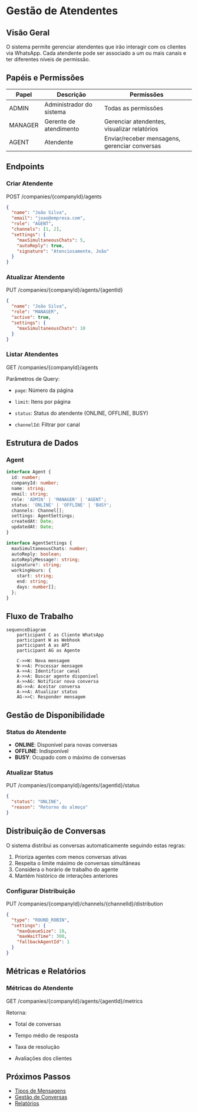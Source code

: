 # Gestão de Atendentes

## Visão Geral

O sistema permite gerenciar atendentes que irão interagir com os clientes via WhatsApp. Cada atendente pode ser associado a um ou mais canais e ter diferentes níveis de permissão.

## Papéis e Permissões

| Papel | Descrição | Permissões |
|-------|-----------|------------|
| ADMIN | Administrador do sistema | Todas as permissões |
| MANAGER | Gerente de atendimento | Gerenciar atendentes, visualizar relatórios |
| AGENT | Atendente | Enviar/receber mensagens, gerenciar conversas |

## Endpoints

### Criar Atendente

<div class="endpoint-container">
  <div class="endpoint-header">
    <span class="method-badge method-post">POST</span>
    <span class="api-url">/companies/{companyId}/agents</span>
  </div>
  <div class="endpoint-body">
    
```json
{
  "name": "João Silva",
  "email": "joao@empresa.com",
  "role": "AGENT",
  "channels": [1, 2],
  "settings": {
    "maxSimultaneousChats": 5,
    "autoReply": true,
    "signature": "Atenciosamente, João"
  }
}
```

  </div>
</div>

### Atualizar Atendente

<div class="endpoint-container">
  <div class="endpoint-header">
    <span class="method-badge method-put">PUT</span>
    <span class="api-url">/companies/{companyId}/agents/{agentId}</span>
  </div>
  <div class="endpoint-body">
    
```json
{
  "name": "João Silva",
  "role": "MANAGER",
  "active": true,
  "settings": {
    "maxSimultaneousChats": 10
  }
}
```

  </div>
</div>

### Listar Atendentes

<div class="endpoint-container">
  <div class="endpoint-header">
    <span class="method-badge method-get">GET</span>
    <span class="api-url">/companies/{companyId}/agents</span>
  </div>
  <div class="endpoint-body">
    
Parâmetros de Query:
- `page`: Número da página
- `limit`: Itens por página
- `status`: Status do atendente (ONLINE, OFFLINE, BUSY)
- `channelId`: Filtrar por canal

  </div>
</div>

## Estrutura de Dados

### Agent

```typescript
interface Agent {
  id: number;
  companyId: number;
  name: string;
  email: string;
  role: 'ADMIN' | 'MANAGER' | 'AGENT';
  status: 'ONLINE' | 'OFFLINE' | 'BUSY';
  channels: Channel[];
  settings: AgentSettings;
  createdAt: Date;
  updatedAt: Date;
}

interface AgentSettings {
  maxSimultaneousChats: number;
  autoReply: boolean;
  autoReplyMessage?: string;
  signature?: string;
  workingHours: {
    start: string;
    end: string;
    days: number[];
  };
}
```

## Fluxo de Trabalho

```mermaid
sequenceDiagram
    participant C as Cliente WhatsApp
    participant W as Webhook
    participant A as API
    participant AG as Agente
    
    C->>W: Nova mensagem
    W->>A: Processar mensagem
    A->>A: Identificar canal
    A->>A: Buscar agente disponível
    A->>AG: Notificar nova conversa
    AG->>A: Aceitar conversa
    A->>A: Atualizar status
    AG->>C: Responder mensagem
```

## Gestão de Disponibilidade

### Status do Atendente

- **ONLINE**: Disponível para novas conversas
- **OFFLINE**: Indisponível
- **BUSY**: Ocupado com o máximo de conversas

### Atualizar Status

<div class="endpoint-container">
  <div class="endpoint-header">
    <span class="method-badge method-put">PUT</span>
    <span class="api-url">/companies/{companyId}/agents/{agentId}/status</span>
  </div>
  <div class="endpoint-body">
    
```json
{
  "status": "ONLINE",
  "reason": "Retorno do almoço"
}
```

  </div>
</div>

## Distribuição de Conversas

O sistema distribui as conversas automaticamente seguindo estas regras:

1. Prioriza agentes com menos conversas ativas
2. Respeita o limite máximo de conversas simultâneas
3. Considera o horário de trabalho do agente
4. Mantém histórico de interações anteriores

### Configurar Distribuição

<div class="endpoint-container">
  <div class="endpoint-header">
    <span class="method-badge method-put">PUT</span>
    <span class="api-url">/companies/{companyId}/channels/{channelId}/distribution</span>
  </div>
  <div class="endpoint-body">
    
```json
{
  "type": "ROUND_ROBIN",
  "settings": {
    "maxQueueSize": 10,
    "maxWaitTime": 300,
    "fallbackAgentId": 1
  }
}
```

  </div>
</div>

## Métricas e Relatórios

### Métricas do Atendente

<div class="endpoint-container">
  <div class="endpoint-header">
    <span class="method-badge method-get">GET</span>
    <span class="api-url">/companies/{companyId}/agents/{agentId}/metrics</span>
  </div>
  <div class="endpoint-body">
    
Retorna:
- Total de conversas
- Tempo médio de resposta
- Taxa de resolução
- Avaliações dos clientes

  </div>
</div>

## Próximos Passos

- [Tipos de Mensagens](./message-types.md)
- [Gestão de Conversas](./conversation-management.md)
- [Relatórios](./reports.md) 
